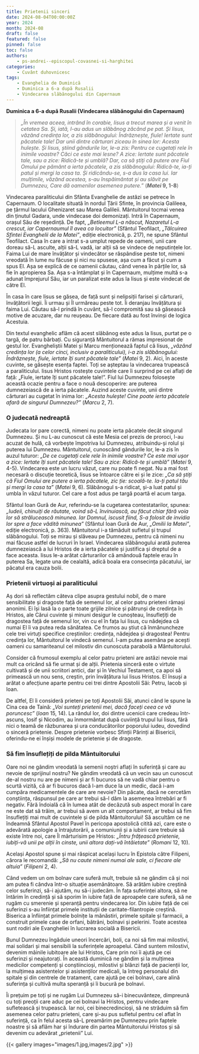 ```yaml
---
title: Prietenii sinceri
date: 2024-08-04T00:00:00Z
year: 2024
month: 2024-08
draft: false
featured: false
pinned: false
toc: false
authors:
    - ps-andrei--episcopul-covasnei-si-harghitei
categories:
    - Cuvânt duhovnicesc
tags:
    - Evanghelia de Duminică
    - Duminica a 6-a după Rusalii
    - Vindecarea slăbănogului din Capernaum
---
```

**Duminica a 6-a după Rusalii (Vindecarea slăbănogului din Capernaum)**

> _„În vremea aceea, intrând în corabie, Iisus a trecut marea și a venit în cetatea Sa. Și, iată, I-au adus un slăbănog zăcând pe pat. Și Iisus, văzând credința lor, a zis slăbănogului: Îndrăznește, fiule! Iertate sunt păcatele tale! Dar unii dintre cărturari ziceau în sinea lor: Acesta hulește. Și Iisus, știind gândurile lor, le-a zis: Pentru ce cugetați rele în inimile voastre? Căci ce este mai lesne? A zice: Iertate sunt păcatele tale, sau a zice: Ridică-te și umblă? Dar, ca să știți că putere are Fiul Omului pe pământ a ierta păcatele, a zis slăbănogului: Ridică-te, ia-ți patul și mergi la casa ta. Și ridicându-se, s-a dus la casa lui. Iar mulțimile, văzând acestea, s-au înspăimântat și au slăvit pe Dumnezeu, Care dă oamenilor asemenea putere.”_ (**_Matei_ 9, 1-8**)

Vindecarea paraliticului din Sfânta Evanghelie de astăzi se petrece în Capernaum. O localitate situată în nordul Țării Sfinte, în provincia Galileea, pe țărmul lacului Ghenizaret sau Marea Galileii. Mântuitorul tocmai venea din ținutul Gadara, unde vindecase doi demonizați. Intră în Capernaum, orașul Său de reședință. De fapt, _„Betleemul L-a născut, Nazaretul L-a crescut, iar Capernaumul îl avea ca locuitor”_ (Sfântul Teofilact, _„Tâlcuirea Sfintei Evanghelii de la Matei”_, ediție electronică, p. 217), ne spune Sfântul Teofilact. Casa în care a intrat s-a umplut repede de oameni, unii care doreau să-L asculte, alții să-L vadă, iar alții să se vindece de neputințele lor. Faima Lui de mare învățător și vindecător se răspândise peste tot, nimeni vreodată în lume nu făcuse și nici nu spusese, așa cum a făcut și cum a spus El. Așa se explică de ce oamenii căutau, când venea în părțile lor, să fie în apropierea Sa. Așa s-a întâmplat și în Capernaum, mulțime multă s-a adunat împrejurul Său, iar un paralizat este adus la Iisus și este vindecat de către El.

În casa în care Iisus se găsea, de față sunt și nelipsiții farisei și cărturarii, învățătorii legii. Îi urmau și Îl urmăreau peste tot. Îi deranjau învățătura și faima Lui. Căutau să-l prindă în cuvânt, să-l compromită sau să găsească motive de acuzare, dar nu reușeau. De fiecare dată au fost învinși de logica Acestuia.

Din textul evanghelic aflăm că acest slăbănog este adus la Iisus, purtat pe o targă, de patru bărbați. Cu siguranță Mântuitorul a rămas impresionat de gestul lor. Evangheliștii Matei și Marcu menționează faptul că Iisus, _„văzând credința lor (a celor cinci, inclusiv a paraliticului), i-a zis slăbănogului: Îndrăznește, fiule, iertate îți sunt păcatele tale”_ (_Matei_ 9, 2). Aici, în aceste cuvinte, se găsește esența faptei. Toți se așteptau la vindecarea trupească a paraliticului. Iisus Hristos rostește cuvintele care îi surprind pe cei aflați de față: „Fiule, iertate îți sunt păcatele tale!”. Fiul lui Dumnezeu folosește această ocazie pentru a face o nouă descoperire: are puterea dumnezeiască de a ierta păcatele. Auzind aceste cuvinte, unii dintre cărturari au cugetat în inima lor: _„Acesta hulește! Cine poate ierta păcatele afară de singurul Dumnezeu?”_ (_Marcu_ 2, 7).

### O judecată nedreaptă

Judecata lor pare corectă, nimeni nu poate ierta păcatele decât singurul Dumnezeu. Și nu L-au cunoscut că este Mesia cel prezis de proroci, l-au acuzat de hulă, că vorbește împotriva lui Dumnezeu, atribuindu-și rolul și puterea lui Dumnezeu. Mântuitorul, cunoscând gândurile lor, le-a zis în auzul tuturor: _„De ce cugetați cele rele în inimile voastre? Ce este mai ușor a zice: Iertate îți sunt păcatele tale! Sau a zice: Ridică-te și umblă”_ (_Matei_ 9, 4-5). Vindecarea este un lucru văzut, care nu poate fi negat. Nu a mai fost necesară o discuție teoretică, Iisus se întoarce către ei și le zice: _„Ca să știți că Fiul Omului are putere a ierta păcatele, zic ție: scoală-te. Ia-ți patul tău și mergi la casa ta”_ (_Matei_ 9, 6). Slăbănogul s-a ridicat, și-a luat patul și umbla în văzul tuturor. Cel care a fost adus pe targă poartă el acum targa.

Sfântul Ioan Gură de Aur, referindu-se la cugetarea contestatarilor, spunea: _„Iudeii, chinuiți de răutate, voind să-L învinuiască, au făcut chiar fără voia lor să strălucească minunea. Iar Domnul, iscusit fiind, S-a folosit de invidia lor spre a face vădită minunea”_ (Sfântul Ioan Gură de Aur, _„Omilii la Matei”_, ediție electronică, p. 363). Mântuitorul i-a tămăduit sufletul și trupul slăbănogului. Toți se mirau și slăveau pe Dumnezeu, pentru că nimeni nu mai făcuse astfel de lucruri în Israel. Vindecarea slăbănogului arată puterea dumnezeiască a lui Hristos de a ierta păcatele și justifica și dreptul de a face aceasta. Iisus le-a arătat cărturarilor că amândouă faptele erau în puterea Sa, legate una de cealaltă, adică boala era consecința păcatului, iar păcatul era cauza bolii.

### Prietenii virtuoși ai paraliticului

Aș dori să reflectăm câteva clipe asupra gestului nobil, de o mare sensibilitate și dragoste față de semenul lor, al celor patru prieteni rămași anonimi. Ei își lasă la o parte toate grijile zilnice și pătrunși de credința în Hristos, ale Cărui cuvinte și minuni desigur le cunoșteau, însuflețiți de dragostea față de semenul lor, vin cu el în fața lui Iisus, cu nădejdea că numai El îi va putea reda sănătatea. Ce frumos au știut că înmănuncheze cele trei virtuți specifice creștinilor: credința, nădejdea și dragostea! Pentru credința lor, Mântuitorul le vindecă semenul. I-am putea asemăna pe acești oameni cu samariteanul cel milostiv din cunoscuta parabolă a Mântuitorului.

Consider că frumosul exemplu al celor patru prieteni are astăzi nevoie mai mult ca oricând să fie urmat și de alții. Prietenia sinceră este o virtute cultivată și de unii scriitori antici, dar și în Vechiul Testament, ca apoi să primească un nou sens, creștin, prin învățătura lui Iisus Hristos. El însuși a arătat o afecțiune aparte pentru cei trei dintre Apostolii Săi: Petru, Iacob și Ioan.

De altfel, El îi consideră prieteni pe toți Apostolii Săi, atunci când le spune la Cina cea de Taină: _„Voi sunteți prietenii mei, dacă faceți ceea ce vă poruncesc”_ (_Ioan_ 15, 14). La rândul lor, doi dintre ucenicii care credeau într-ascuns, Iosif și Nicodim, au înmormântat după cuviință trupul lui Iisus, fără nici o teamă de răzbunarea și ura conducătorilor poporului iudeu, dovedind o sinceră prietenie. Despre prietenie vorbesc Sfinții Părinți ai Bisericii, oferindu-ne ei înșiși modele de prietenie și de dragoste.

### Să fim însuflețiți de pilda Mântuitorului

Oare noi ne gândim vreodată la semenii noștri aflați în suferință și care au nevoie de sprijinul nostru? Ne gândim vreodată că un vecin sau un cunoscut de-al nostru nu are pe nimeni și ar fi bucuros să ne vadă chiar pentru o scurtă vizită, că ar fi bucuros dacă l-am duce la un medic, dacă i-am cumpăra medicamentele de care are nevoie? Din păcate, dacă ne cercetăm conștiința, răspunsul pe care ar trebui să-l dăm la asemenea întrebări ar fi negativ. Fără îndoială că în lumea atât de decăzută sub aspect moral în care ne este dat să trăim, ar trebui să avem un alt comportament, ar trebui să fim însuflețiți mai mult de cuvintele și de pilda Mântuitorului! Să ascultăm ce ne îndeamnă Sfântul Apostol Pavel în pericopa apostolică citită azi, care este o adevărată apologie a întrajutorării, a comuniunii și a iubirii care trebuie să existe între noi, care Îl mărturisim pe Hristos: _„Întru frățească prietenie, iubiți-vă unii pe alții în cinste, unii altora dați-vă întâietate”_ (_Romani_ 12, 10).

Același Apostol spune și mai răspicat același lucru în Epistola către Filipeni, cărora le recomandă: _„Să nu caute nimeni numai ale sale, ci fiecare ale altuia”_ (_Filipeni_ 2, 4).

Când vedem un om bolnav care suferă mult, trebuie să ne gândim că și noi am putea fi cândva într-o situație asemănătoare. Să arătăm iubire creștină celor suferinzi, să-i ajutăm, nu să-i judecăm. În fața suferinței altora, să ne întărim în credință și să sporim în iubire față de aproapele care suferă, să ne rugăm cu smerenie și speranță pentru vindecarea lor. Din iubire față de cei suferinzi s-au înființat primele instituții de caritate-filantropie creștină. Biserica a înființat primele bolnițe la mănăstiri, primele spitale și farmacii, a construit primele case de orfani, bătrâni, bolnavi și pelerini. Toate acestea sunt rodiri ale Evangheliei în lucrarea socială a Bisericii.

Bunul Dumnezeu îngăduie uneori încercări, boli, ca noi să fim mai milostivi, mai solidari și mai sensibili la suferințele aproapelui. Când suntem milostivi, devenim mâinile iubitoare ale lui Hristos, Care prin noi îi ajută pe cei suferinzi și neajutorați. În această duminică ne gândim și la mulțimea medicilor competenți și conștiincioși, milostivi și blânzi față de pacienții lor, la mulțimea asistentelor și asistenților medicali, la întreg personalul din spitale și din centrele de tratament, care ajută pe cei bolnavi, care alină suferința și cultivă multa speranță și îi bucură pe bolnavi.

Îi prețuim pe toți și ne rugăm Lui Dumnezeu să-i binecuvânteze, dimpreună cu toți preoții care aduc pe cei bolnavi la Hristos, pentru vindecare sufletească și trupească. Iar noi, cei binecredincioși, să ne străduim să fim asemenea celor patru prieteni, care și-au pus sufletul pentru cel aflat în suferință, ca în felul acesta să-L preamărim pe Dumnezeu prin faptele noastre și să aflăm har și îndurare din partea Mântuitorului Hristos și să devenim cu adevărat „prietenii” Lui.

{{< gallery images="images/1.jpg,images/2.jpg" >}}